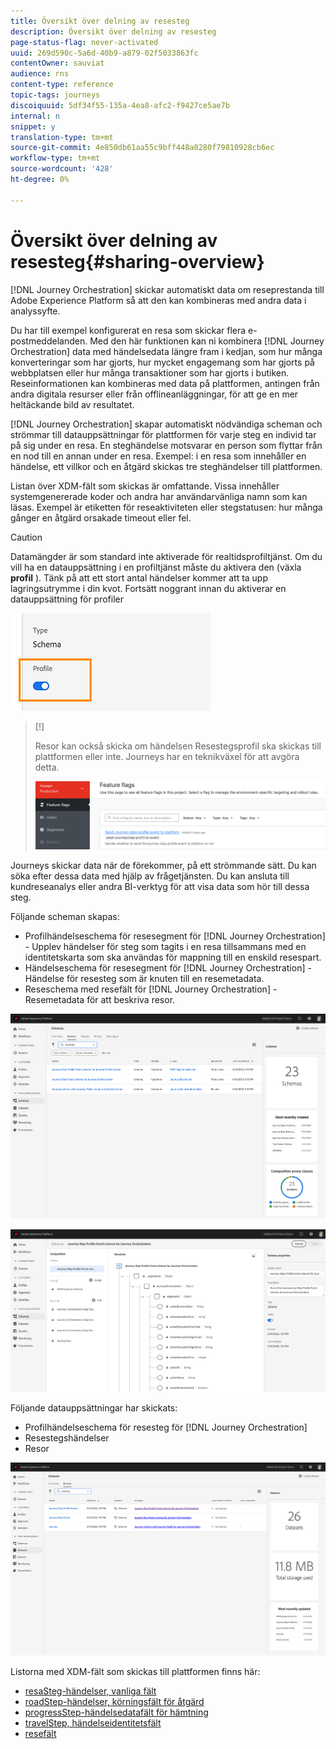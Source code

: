 ```yaml
---
title: Översikt över delning av resesteg
description: Översikt över delning av resesteg
page-status-flag: never-activated
uuid: 269d590c-5a6d-40b9-a879-02f5033863fc
contentOwner: sauviat
audience: rns
content-type: reference
topic-tags: journeys
discoiquuid: 5df34f55-135a-4ea8-afc2-f9427ce5ae7b
internal: n
snippet: y
translation-type: tm+mt
source-git-commit: 4e850db61aa55c9bff448a0280f79810928cb6ec
workflow-type: tm+mt
source-wordcount: '428'
ht-degree: 0%

---
```



# Översikt över delning av resesteg{#sharing-overview}

[!DNL Journey Orchestration] skickar automatiskt data om reseprestanda till Adobe Experience Platform så att den kan kombineras med andra data i analyssyfte.

Du har till exempel konfigurerat en resa som skickar flera e-postmeddelanden. Med den här funktionen kan ni kombinera [!DNL Journey Orchestration] data med händelsedata längre fram i kedjan, som hur många konverteringar som har gjorts, hur mycket engagemang som har gjorts på webbplatsen eller hur många transaktioner som har gjorts i butiken. Reseinformationen kan kombineras med data på plattformen, antingen från andra digitala resurser eller från offlineanläggningar, för att ge en mer heltäckande bild av resultatet.

[!DNL Journey Orchestration] skapar automatiskt nödvändiga scheman och strömmar till datauppsättningar för plattformen för varje steg en individ tar på sig under en resa. En steghändelse motsvarar en person som flyttar från en nod till en annan under en resa. Exempel: i en resa som innehåller en händelse, ett villkor och en åtgärd skickas tre steghändelser till plattformen.

Listan över XDM-fält som skickas är omfattande. Vissa innehåller systemgenererade koder och andra har användarvänliga namn som kan läsas. Exempel är etiketten för reseaktiviteten eller stegstatusen: hur många gånger en åtgärd orsakade timeout eller fel.

>[!CAUTION]
>
>Datamängder är som standard inte aktiverade för realtidsprofiltjänst. Om du vill ha en datauppsättning i en profiltjänst måste du aktivera den (växla **profil** ). Tänk på att ett stort antal händelser kommer att ta upp lagringsutrymme i din kvot. Fortsätt noggrant innan du aktiverar en datauppsättning för profiler
>
>![](../assets/sharing4.png)

>[!]
>
>Resor kan också skicka om händelsen Resestegsprofil ska skickas till plattformen eller inte.  Journeys har en teknikväxel för att avgöra detta.
>
>![](../assets/techtoggle.png)

Journeys skickar data när de förekommer, på ett strömmande sätt. Du kan söka efter dessa data med hjälp av frågetjänsten. Du kan ansluta till kundreseanalys eller andra BI-verktyg för att visa data som hör till dessa steg.

Följande scheman skapas:

* Profilhändelseschema för resesegment för [!DNL Journey Orchestration] - Upplev händelser för steg som tagits i en resa tillsammans med en identitetskarta som ska användas för mappning till en enskild resespart.
* Händelseschema för resesegment för [!DNL Journey Orchestration] - Händelse för resesteg som är knuten till en resemetadata.
* Reseschema med resefält för [!DNL Journey Orchestration] - Resemetadata för att beskriva resor.

![](../assets/sharing1.png)

![](../assets/sharing2.png)

Följande datauppsättningar har skickats:

* Profilhändelseschema för resesteg för [!DNL Journey Orchestration]
* Resestegshändelser
* Resor

![](../assets/sharing3.png)

Listorna med XDM-fält som skickas till plattformen finns här:

* [resaSteg-händelser, vanliga fält](../building-journeys/sharing-common-fields.md)
* [roadStep-händelser, körningsfält för åtgärd](../building-journeys/sharing-execution-fields.md)
* [progressStep-händelsedatafält för hämtning](../building-journeys/sharing-fetch-fields.md)
* [travelStep, händelseidentitetsfält](../building-journeys/sharing-identity-fields.md)
* [resefält](../building-journeys/sharing-journey-fields.md)

